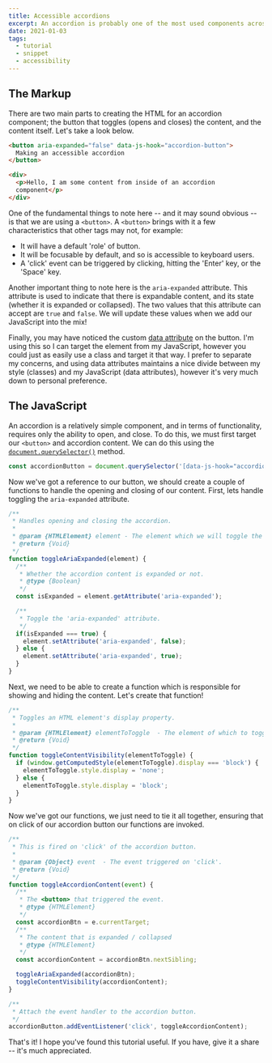 ```yaml
---
title: Accessible accordions
excerpt: An accordion is probably one of the most used components across the Web and provides a simple way of expanding and hiding content. It's often found on FAQ pages, or with content that's a little too unweiedly to be shown at all times. Let's take a look at how to create one!
date: 2021-01-03
tags:
  - tutorial
  - snippet
  - accessibility
---
```


## The Markup

There are two main parts to creating the HTML for an accordion component; the button that toggles (opens and closes) the content, and the content itself. Let's take a look below.

```html
<button aria-expanded="false" data-js-hook="accordion-button">
  Making an accessible accordion
</button>

<div>
  <p>Hello, I am some content from inside of an accordion
  component</p>
</div>
```

One of the fundamental things to note here -- and it may sound obvious -- is that we are using a `<button>`. A `<button>` brings with it a few characteristics that other tags may not, for example:

- It will have a default 'role' of button.
- It will be focusable by default, and so is accessible to keyboard users.
- A 'click' event can be triggered by clicking, hitting the 'Enter' key, or the 'Space' key.

Another important thing to note here is the `aria-expanded` attribute. This attribute is used to indicate that there is expandable content, and its state (whether it is expanded or collapsed). The two values that this attribute can accept are `true` and `false`. We will update these values when we add our JavaScript into the mix!

Finally, you may have noticed the custom [data attribute](https://developer.mozilla.org/en-US/docs/Learn/HTML/Howto/Use_data_attributes) on the button. I'm using this so I can target the element from my JavaScript, however you could just as easily use a class and target it that way. I prefer to separate my concerns, and using data attributes maintains a nice divide between my style (classes) and my JavaScript (data attributes), however it's very much down to personal preference.

## The JavaScript

An accordion is a relatively simple component, and in terms of functionality, requires only the ability to open, and close. To do this, we must first target our `<button>` and accordion content. We can do this using the [`document.querySelector()`](https://developer.mozilla.org/en-US/docs/Web/API/Document/querySelector) method.

```js
const accordionButton = document.querySelector('[data-js-hook="accordion-button"]');
```

Now we've got a reference to our button, we should create a couple of functions to handle the opening and closing of our content. First, lets handle toggling the `aria-expanded` attribute.

```js
/**
 * Handles opening and closing the accordion.
 *
 * @param {HTMLElement} element - The element which we will toggle the aria-expanded attribute on.
 * @return {Void}
 */
function toggleAriaExpanded(element) {
  /**
   * Whether the accordion content is expanded or not.
   * @type {Boolean}
   */
  const isExpanded = element.getAttribute('aria-expanded');

  /**
   * Toggle the 'aria-expanded' attribute.
   */
  if(isExpanded === true) {
    element.setAttribute('aria-expanded', false);
  } else {
    element.setAttribute('aria-expanded', true);
  }
}
```
Next, we need to be able to create a function which is responsible for showing and hiding the content. Let's create that function!

```js
/**
 * Toggles an HTML element's display property.
 *
 * @param {HTMLElement} elementToToggle  - The element of which to toggle the display property.
 * @return {Void}
 */
function toggleContentVisibility(elementToToggle) {
  if (window.getComputedStyle(elementToToggle).display === 'block') {
    elementToToggle.style.display = 'none';
  } else {
    elementToToggle.style.display = 'block';
  }
}
```
Now we've got our functions, we just need to tie it all together, ensuring that on click of our accordion button our functions are invoked.

```js
/**
 * This is fired on 'click' of the accordion button.
 *
 * @param {Object} event  - The event triggered on 'click'.
 * @return {Void}
 */
function toggleAccordionContent(event) {
  /**
   * The <button> that triggered the event.
   * @type {HTMLElement}
   */
  const accordionBtn = e.currentTarget;
  /**
   * The content that is expanded / collapsed
   * @type {HTMLElement}
   */
  const accordionContent = accordionBtn.nextSibling;

  toggleAriaExpanded(accordionBtn);
  toggleContentVisibility(accordionContent);
}

/**
 * Attach the event handler to the accordion button.
 */
accordionButton.addEventListener('click', toggleAccordionContent);
```

That's it! I hope you've found this tutorial useful. If you have, give it a share -- it's much appreciated.
